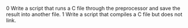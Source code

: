 0 Write a script that runs a C file through the preprocessor and save the result into another file.
1 Write a script that compiles a C file but does not link.
